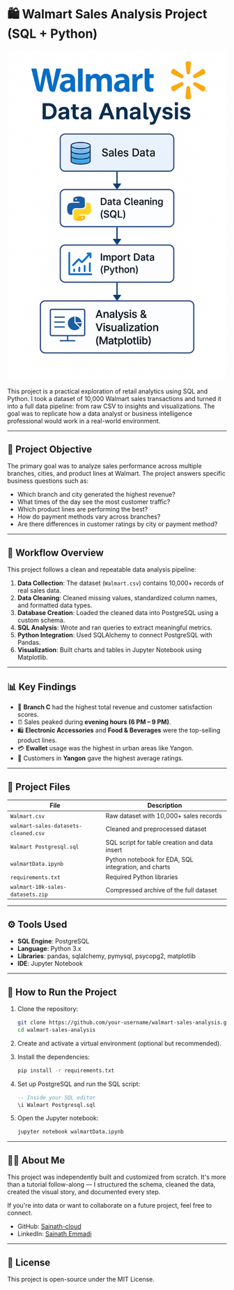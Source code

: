
# 🛍️ Walmart Sales Analysis Project (SQL + Python)

![Walmart Data Analysis](assets/Walmart-Data-Analysis.png)

This project is a practical exploration of retail analytics using SQL and Python. I took a dataset of 10,000 Walmart sales transactions and turned it into a full data pipeline: from raw CSV to insights and visualizations. The goal was to replicate how a data analyst or business intelligence professional would work in a real-world environment.

---

## 🧠 Project Objective

The primary goal was to analyze sales performance across multiple branches, cities, and product lines at Walmart. The project answers specific business questions such as:

- Which branch and city generated the highest revenue?
- What times of the day see the most customer traffic?
- Which product lines are performing the best?
- How do payment methods vary across branches?
- Are there differences in customer ratings by city or payment method?

---

## 🔄 Workflow Overview

This project follows a clean and repeatable data analysis pipeline:

1. **Data Collection**: The dataset (`Walmart.csv`) contains 10,000+ records of real sales data.
2. **Data Cleaning**: Cleaned missing values, standardized column names, and formatted data types.
3. **Database Creation**: Loaded the cleaned data into PostgreSQL using a custom schema.
4. **SQL Analysis**: Wrote and ran queries to extract meaningful metrics.
5. **Python Integration**: Used SQLAlchemy to connect PostgreSQL with Pandas.
6. **Visualization**: Built charts and tables in Jupyter Notebook using Matplotlib.

---

## 📊 Key Findings

- 🏪 **Branch C** had the highest total revenue and customer satisfaction scores.
- ⏰ Sales peaked during **evening hours (6 PM – 9 PM)**.
- 🛍️ **Electronic Accessories** and **Food & Beverages** were the top-selling product lines.
- 💳 **Ewallet** usage was the highest in urban areas like Yangon.
- 🌆 Customers in **Yangon** gave the highest average ratings.

---

## 📂 Project Files

| File | Description |
|------|-------------|
| `Walmart.csv` | Raw dataset with 10,000+ sales records |
| `walmart-sales-datasets-cleaned.csv` | Cleaned and preprocessed dataset |
| `Walmart Postgresql.sql` | SQL script for table creation and data insert |
| `walmartData.ipynb` | Python notebook for EDA, SQL integration, and charts |
| `requirements.txt` | Required Python libraries |
| `walmart-10k-sales-datasets.zip` | Compressed archive of the full dataset |

---

## ⚙️ Tools Used

- **SQL Engine**: PostgreSQL
- **Language**: Python 3.x
- **Libraries**: pandas, sqlalchemy, pymysql, psycopg2, matplotlib
- **IDE**: Jupyter Notebook

---

## 🚀 How to Run the Project

1. Clone the repository:
    ```bash
    git clone https://github.com/your-username/walmart-sales-analysis.git
    cd walmart-sales-analysis
    ```

2. Create and activate a virtual environment (optional but recommended).

3. Install the dependencies:
    ```bash
    pip install -r requirements.txt
    ```

4. Set up PostgreSQL and run the SQL script:
    ```sql
    -- Inside your SQL editor
    \i Walmart Postgresql.sql
    ```

5. Open the Jupyter notebook:
    ```bash
    jupyter notebook walmartData.ipynb
    ```

---

## 🙋‍♂️ About Me

This project was independently built and customized from scratch. It's more than a tutorial follow-along — I structured the schema, cleaned the data, created the visual story, and documented every step.

If you're into data or want to collaborate on a future project, feel free to connect.

- GitHub: [Sainath-cloud](https://github.com/Sainath-cloud)
- LinkedIn: [Sainath Emmadi](https://www.linkedin.com/in/sai-n-emmadi)

---

## 📄 License

This project is open-source under the MIT License.
